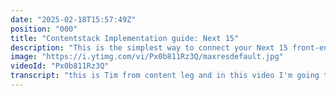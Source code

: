```yaml
---
date: "2025-02-18T15:57:49Z"
position: "000"
title: "Contentstack Implementation guide: Next 15"
description: "This is the simplest way to connect your Next 15 front-end to Contentstack. You get Live preview and visual building as well! \n\nGithub Repository:\nhttps://github.com/timbenniks/contentstack-implementation-guide-next\n\nUse the CLI to seed your stack with content for this codebase:\nhttps://youtu.be/2dQheUo7uH4\n\nLearn more about Live Preview and how it works under the hood:\nhttps://youtu.be/_Xeu7q_OP9A\n\nJoin us on Discord:\nhttps://community.contentstack.com/"
image: "https://i.ytimg.com/vi/Px0b811Rz3Q/maxresdefault.jpg"
videoId: "Px0b811Rz3Q"
transcript: "this is Tim from content leg and in this video I'm going to show you the shortest way possible with the least amount of code to connect to content stack from next 15 with the app directory and I've opted to add live preview and visual building in it as well because as content stack we feel those are core features before you dive into how this all works we're going to show you all the code and how content that looks there are a few other video in this series that might give you a bit of context one of the more important ones is how to use our CLI to seed a stack with content to be able to actually look at the data that we're connecting to today so that one would be quite handy and also because I mentioned we're using live preview and visual building there is a video that explains how actually that works under the hood like how do we connect from content stack to your website and how do we live update all the data that you're editing right with that out of the way let's dive into this and so in this video what I want to talk about is okay one how do you connect to your stack two how do you then query your stack and then three how do I set up this live preview so it all kind of works in a lovely way right so this is our stack and so if you if you not know yet all these Stacks are projects in content stack right and so in this stack I just created a super simple content type just because we didn't want this stuff to be super opinionated because for your work you will have your own opinion and your own context so this is the simplest we can get it and you take what you need put it in your own project right so title URL which we use to query description image Rich text and then there's modor blocks and so modor blocks are groups of fields you can just add anywhere without make making it a reference so you can actually have multiple blocks attached to this page but you can also have Global fields that are modular blocks right so I have a global block I can now add to any data model that I have and without making it a reference and so if you look at how that looks here you know I set a title as slash it's just a homepage there's an image some description this you can use it for your OG TXS for example some rich TXS and here are my blocks and so I said live preview right and so this code is being set up to also be able to live preview let me just make that slightly bigger for you here and so the cool thing about that basic setup is like when I now click on edit here my title it goes here and I can just add title and it just updates that in my code and so we'll also discuss how that works and then as the cherry on top that same base setup to do this also works for this right so this is proper visual building where you can type in line or I can change my images in line for example and this helps kind of a lot right and I have like let's say I have these blocks here I want to move this one down you just click the arrow and it happens and so this is just an extra loveliness on top that you get with this only 50 60 lines of code that I'm about to show you okay so let's not save this and um let's go into the code so this is next 15 app directory you can see at the time of recording we are at 1517 um I'm sure this will update soon and then once we have the time we'll update this demo as well so we use the content St delivery SDK and the live utilities and so these are two separated packages for the sole reason of the fact everything we build is agnostic right so you can use live preview on its own without an SDK and just use the API directly or you can use only the SDK and no live preview whatever you want and so if you want to know how those things really connect watch that other video I mentioned before all right so we just have a normal page like you have in lots of next projects I did did not add components at the moment because I didn't need to add any opinion to this it's just a one pager essentially and so before we dive in how this all works because there's a little bit of live preview stuff going on I made a lip folder with content stack in it and for the people with keenai you see there's also a types typescript file here and so I didn't make this by hand because I didn't want to what you can actually do is go to your data model here and then on the sidebar we have have a developer app a developer app here you can actually go to the marketplace and just install this and now I can say generate my types please so it looks at all this it knows exactly what this means you copy paste it you put it in your types done no need to do it yourself if you wanted to use the CLI you can also use the TS gen from our CLI um Link in the documentation below so now that that's out of the way um also by the way you don't have to use the typescript even if use our typescript delivery SDK you don't have to have typescript in your own project so you can just omit that if you want to so we make a stack variable and that stack variable connects to your content stack stack and so when you read the documentation you'll see you need the API key I have a delivery token I use a specific environment I have a region because content stack can live on different regions as the CMS platform even you can even be on Asher and like the defaults are AWS in Europe or us you can have Azure you have Google cloud there's a bunch of different setups here so if you do this for work make sure you validate with your colleagues where your content stack instance lives and so there's this live preview property here um I won't go in too deeply but basically here you can say well enable it and the reason we enable it here and also have a live preview SDK is the moment live previews turned on this delivery SDK will get its content from a draft API endpoint just for live preview if it's turned off it will just get it from the CDN so that's an important distinction to make and so let's skip this one for a second because this sets of live preview um we now have the stack right then I made a function to get a page specifically from that stack so we already know our content type is page that's literally this is our content type and then inside all the pages we query where the URL is actually slash and you will see that here I actually get the pit slash well that's obviously this one right because there's a slash for the URL so we're querying that entry and then you know so this is essentially a query for get me all the types for page and filter it to where the slash or the URL is Slash and then find it please and here is where we type it you don't have to do that per se but it's kind of nice to have and so um this is a little bit later I'll talk about this in the SEC because what this actually does is it adds some metadata to your output so you can do visual building click and point to know hey is there enough metadata on this title when I click on it that content knows hey you're editing the title come back to that in a sec so now when we go to our page here we see we use client um if you want to do live preview in client side editing mode that's the most smooth that we have you can use use client so it runs in the server and the client and we can do some fun stuff like when you actually edit an item or an entry in content stack it fires this function and then it requies the draft API endpoint and sets the page State um so this is why this is slightly more complex than normal because Normal what you could do if you didn't have all this stuff you would literally just type that and you have your page and your up and running however now we have live preview here and so what this thing is actually doing is it sets a state for the page and there's a function called get content that queries that page and sets the state and we do this because on use effect so this is in the client site on document ready we make a connection to content stack and content stack gives me an on Entry change event through the iframe post message and so every time you change an entry it fires the get content function and it gets the content sets the page and now your page has all the data that it needs to render and so the moment you open up live preview this function is fired immediately so it will get you you initial data and so the rest of this is very basic jsx or TSX stuff in this case right if I have a page title let me render a header one with a page title inside of it if I don't have it I go to no and so this is quite default right we have to for our description we do it with a next image we do it for our Rich text and we do it for our blocks we have multiple blocks so we Loop over them and then we render them and so for the people looking at what the heck is all this Tim why do you have all that extra stuff here well this is where we come back to this one function that I just kind of skipped right so when we have live preview through what we can do for the entry that you get back from your you know your stack query you can add editable tags and editable Texs are essentially metadata that we add on top of your results from the SDK and with that we know what you're clicking when you edit it right so when we actually have a look at live preview here when I click on this it now knows I'm editing the title and even when I open the form it knows it's the title when I click on this one it knows it's a description so there's a connection here and so the moment you add this function to whatever entry you get back you get this dollar sign here and I think what we could do is just have a little look at log the page or you know what let's log the page title so we'll just go like this let's do this so when we actually go to our front end so this being react it refreshes a few times in local host mode it's all good so this is the homepage title right and so let's now do the same thing oh and add that dollar in between so now what it does it gives you that title and then it gives you a data Property Data cslp content stack live preview and it has page type the ID of the thing we're currently editing then the language and then whatever that field was that you're querying and so so this thing when you look at this it actually does the following let's Zoom that in once more so we have the header one with our title inside right and then there's this data cslb page uid language title when we look at our description it does the same thing but for description when we look at our image that's the same thing but for the image URL and the same thing for our Rich text right and so because this data tag is on there the system knows I can click on this and do stuff and so this can still work without all these data Texs because you can just you know edit something up here and it will still update you don't need the data text but it's kind of nice if I can click on it right and so this was a super fast maybe 50 to 60 lines of code to connect to content stack including live preview and visual Builder and so with this your base setup is ready to rock thank you for watching and happy goting chairs"
---
```


